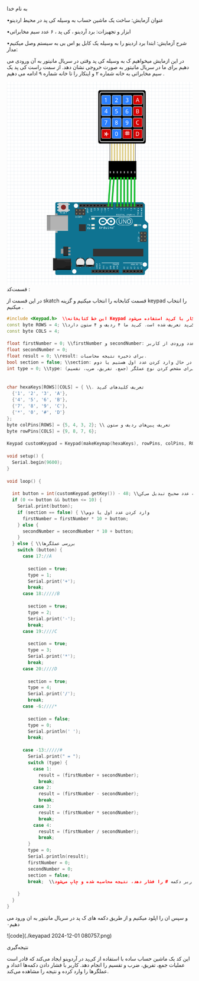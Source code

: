 به نام  خدا 

•عنوان آزمایش:  ساخت یک ماشین حساب به وسیله کی پد در محیط اردینو 

•ابزار و تجهیزات: برد آردینو ، کی پد ، ۶ عدد سیم مخابراتی 

•شرح آزمایش: 
ابتدا برد اردینو را به وسیله یک کابل یو اس بی به سیستم وصل میکنیم  
 مدار: 

در این ازمایش میخواهیم ک به وسیله کی پد وقتی در سریال مانیتور به آن ورودی می دهیم برای ما در سریال مانیتور به صورت خروجی نشان دهد.
از سمت راست کی پد یک سیم مخابراتی به خانه شماره ۲ و اینکار را تا خانه شماره ۹ ادامه می دهیم .

![code](./Keypad-wireing-1-1.png)  
قسمت‌کد :

در این قسمت از skatch  قسمت کتابخانه را انتخاب میکنیم و گزینه keypad را انتخاب میکنیم .

```cpp
#include <Keypad.h>  \\این خط کتابخانه Keypad را شامل می‌کند که برای کار با کی‌پد استفاده می‌شود.
const byte ROWS = 4; \\در اینجا تعداد ردیف‌ها و ستون‌های کی‌پد تعریف شده است. کی‌پد ما ۴ ردیف و ۴ ستون دارد.
const byte COLS = 4; 

float firstNumber = 0; \\firstNumber و secondNumber: برای ذخیره دو عدد ورودی از کاربر.
float secondNumber = 0;
float result = 0; \\result: برای ذخیره نتیجه محاسبات.
bool section = false; \\section: برای تعیین اینکه در حال وارد کردن عدد اول هستیم یا دوم.
int type = 0; \\type: برای مشخص کردن نوع عملگر (جمع، تفریق، ضرب، تقسیم).


char hexaKeys[ROWS][COLS] = { \\. تعریف کلیدهای کی‌پد
  {'1', '2', '3', 'A'},
  {'4', '5', '6', 'B'},
  {'7', '8', '9', 'C'},
  {'*', '0', '#', 'D'}
};
byte colPins[ROWS] = {5, 4, 3, 2}; \\ تعریف پین‌های ردیف و ستون
byte rowPins[COLS] = {9, 8, 7, 6}; 

Keypad customKeypad = Keypad(makeKeymap(hexaKeys), rowPins, colPins, ROWS, COLS); \\در این خط یک شیء از نوع Keypad ایجاد می‌شود که با استفاده از آرایه‌های قبلی پیکربندی شده است.

void setup() {
  Serial.begin(9600);   
}

void loop() {
  
  int button = int(customKeypad.getKey()) - 48; \\این خط دکمه فشرده شده را خوانده و آن را به عدد صحیح تبدیل می‌کن
  if (0 <= button && button <= 10) {
    Serial.print(button);
    if (section == false) { \\وارد کردن عدد اول یا دوم
      firstNumber = firstNumber * 10 + button;
    } else {
      secondNumber = secondNumber * 10 + button;
    }
  } else { \\بررسی عملگرها
    switch (button) {
      case 17://A

        section = true;
        type = 1;
        Serial.print('+');
        break;
      case 18://///B

        section = true;
        type = 2;
        Serial.print('-');
        break;
      case 19:////C

        section = true;
        type = 3;
        Serial.print('*');
        break;
      case 20:////D

        section = true;
        type = 4;
        Serial.print('/');
        break;
      case -6:////*

        section = false;
        type = 0;
        Serial.println(' ');
        break;

      case -13://///#
        Serial.print(" = ");
        switch (type) {
          case 1:
            result = (firstNumber + secondNumber);
            break;
          case 2:
            result = (firstNumber - secondNumber);
            break;
          case 3:
            result = (firstNumber * secondNumber);
            break;
          case 4:
            result = (firstNumber / secondNumber);
            break;
        }
        type = 0;
        Serial.println(result);
        firstNumber = 0;
        secondNumber = 0;
        section = false;
        break;  \\وقتی کاربر دکمه # را فشار دهد، نتیجه محاسبه شده و چاپ می‌شود.

    }
  }
}
```
و سپس ان را اپلود میکنیم و از طریق دکمه های ک پد در سریال مانیتور به ان ورود می دهیم۰

![code](./keyapad 2024-12-01 080757.png) 

نتیجه‌گیری

این کد یک ماشین حساب ساده با استفاده از کی‌پد در آردوینو ایجاد می‌کند که قادر است عملیات جمع، تفریق، ضرب و تقسیم را انجام دهد. کاربر با فشار دادن دکمه‌ها اعداد و عملگرها را وارد کرده و نتیجه را مشاهده می‌کند.
